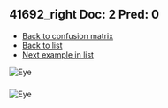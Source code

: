 ## 41692_right Doc: 2 Pred: 0
- [Back to confusion matrix](https://github.com/juliandewit/kaggle_retinopathy/blob/master/matrix.md)
- [Back to list](https://github.com/juliandewit/kaggle_retinopathy/blob/master/lists/20/list.md)
- [Next example in list](https://github.com/juliandewit/kaggle_retinopathy/blob/master/lists/20/41/41733_left.md)

![Eye](https://retinopaty.blob.core.windows.net/size1024/41692_right_2.jpeg)

### 

![Eye]()
